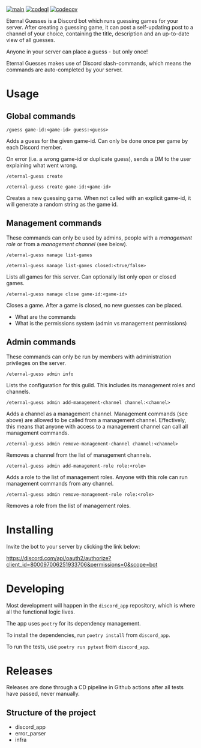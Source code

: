 [![main](https://github.com/lesteenman/discord-bot-eternal-guesses/actions/workflows/main.yml/badge.svg)](https://github.com/lesteenman/discord-bot-eternal-guesses/actions/workflows/main.yml)
[![codeql](https://github.com/lesteenman/discord-bot-eternal-guesses/actions/workflows/codeql-analysis.yml/badge.svg)](https://github.com/lesteenman/discord-bot-eternal-guesses/actions/workflows/codeql-analysis.yml)
[![codecov](https://codecov.io/gh/lesteenman/discord-bot-eternal-guesses/branch/main/graph/badge.svg?token=BWMVENG40H)](https://codecov.io/gh/lesteenman/discord-bot-eternal-guesses)

Eternal Guesses is a Discord bot which runs guessing games for your server. After creating a guessing game, it can post
a self-updating post to a channel of your choice, containing the title, description and an up-to-date view of all
guesses.

Anyone in your server can place a guess - but only once!

Eternal Guesses makes use of Discord slash-commands, which means the commands are auto-completed by your server.

# Usage

## Global commands

`/guess game-id:<game-id> guess:<guess>`

Adds a guess for the given game-id. Can only be done once per game by each Discord member. 

On error (i.e. a wrong game-id or duplicate guess), sends a DM to the user explaining what went wrong.

`/eternal-guess create`

`/eternal-guess create game-id:<game-id>`

Creates a new guessing game. When not called with an explicit game-id, it will generate a random string as the game id.

## Management commands
These commands can only be used by admins, people with a _management role_ or from a _management channel_ (see below).

`/eternal-guess manage list-games`

`/eternal-guess manage list-games closed:<true/false>`

Lists all games for this server. Can optionally list only open or closed games.

`/eternal-guess manage close game-id:<game-id>`

Closes a game. After a game is closed, no new guesses can be placed.

- What are the commands
- What is the permissions system (admin vs management permissions)

## Admin commands
These commands can only be run by members with administration privileges on the server.

`/eternal-guess admin info`

Lists the configuration for this guild. This includes its management roles and channels.

`/eternal-guess admin add-management-channel channel:<channel>`

Adds a channel as a management channel. Management commands (see above) are allowed to be called from a management
channel. Effectively, this means that anyone with access to a management channel can call all management commands.

`/eternal-guess admin remove-management-channel channel:<channel>`

Removes a channel from the list of management channels.

`/eternal-guess admin add-management-role role:<role>`

Adds a role to the list of management roles. Anyone with this role can run management commands from any channel.

`/eternal-guess admin remove-management-role role:<role>`

Removes a role from the list of management roles.

# Installing

Invite the bot to your server by clicking the link below:

https://discord.com/api/oauth2/authorize?client_id=800097006251933706&permissions=0&scope=bot

# Developing

Most development will happen in the `discord_app` repository, which is where all the functional logic lives.

The app uses `poetry` for its dependency management.

To install the dependencies, run `poetry install` from `discord_app`.

To run the tests, use `poetry run pytest` from `discord_app`.

# Releases

Releases are done through a CD pipeline in Github actions after all tests have passed, never manually.

## Structure of the project

- discord_app
- error_parser
- infra
